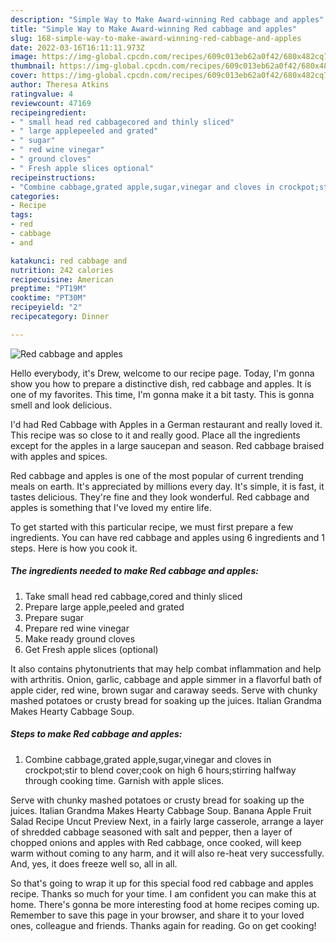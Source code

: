 ```yaml
---
description: "Simple Way to Make Award-winning Red cabbage and apples"
title: "Simple Way to Make Award-winning Red cabbage and apples"
slug: 168-simple-way-to-make-award-winning-red-cabbage-and-apples
date: 2022-03-16T16:11:11.973Z
image: https://img-global.cpcdn.com/recipes/609c013eb62a0f42/680x482cq70/red-cabbage-and-apples-recipe-main-photo.jpg
thumbnail: https://img-global.cpcdn.com/recipes/609c013eb62a0f42/680x482cq70/red-cabbage-and-apples-recipe-main-photo.jpg
cover: https://img-global.cpcdn.com/recipes/609c013eb62a0f42/680x482cq70/red-cabbage-and-apples-recipe-main-photo.jpg
author: Theresa Atkins
ratingvalue: 4
reviewcount: 47169
recipeingredient:
- " small head red cabbagecored and thinly sliced"
- " large applepeeled and grated"
- " sugar"
- " red wine vinegar"
- " ground cloves"
- " Fresh apple slices optional"
recipeinstructions:
- "Combine cabbage,grated apple,sugar,vinegar and cloves in crockpot;stir to blend cover;cook on high 6 hours;stirring halfway through cooking time. Garnish with apple slices."
categories:
- Recipe
tags:
- red
- cabbage
- and

katakunci: red cabbage and 
nutrition: 242 calories
recipecuisine: American
preptime: "PT19M"
cooktime: "PT30M"
recipeyield: "2"
recipecategory: Dinner

---
```



![Red cabbage and apples](https://img-global.cpcdn.com/recipes/609c013eb62a0f42/680x482cq70/red-cabbage-and-apples-recipe-main-photo.jpg)

Hello everybody, it's Drew, welcome to our recipe page. Today, I'm gonna show you how to prepare a distinctive dish, red cabbage and apples. It is one of my favorites. This time, I'm gonna make it a bit tasty. This is gonna smell and look delicious.

I&#39;d had Red Cabbage with Apples in a German restaurant and really loved it. This recipe was so close to it and really good. Place all the ingredients except for the apples in a large saucepan and season. Red cabbage braised with apples and spices.

Red cabbage and apples is one of the most popular of current trending meals on earth. It's appreciated by millions every day. It's simple, it is fast, it tastes delicious. They're fine and they look wonderful. Red cabbage and apples is something that I've loved my entire life.


To get started with this particular recipe, we must first prepare a few ingredients. You can have red cabbage and apples using 6 ingredients and 1 steps. Here is how you cook it.

<!--inarticleads1-->

##### The ingredients needed to make Red cabbage and apples:

1. Take  small head red cabbage,cored and thinly sliced
1. Prepare  large apple,peeled and grated
1. Prepare  sugar
1. Prepare  red wine vinegar
1. Make ready  ground cloves
1. Get  Fresh apple slices (optional)


It also contains phytonutrients that may help combat inflammation and help with arthritis. Onion, garlic, cabbage and apple simmer in a flavorful bath of apple cider, red wine, brown sugar and caraway seeds. Serve with chunky mashed potatoes or crusty bread for soaking up the juices. Italian Grandma Makes Hearty Cabbage Soup. 

<!--inarticleads2-->

##### Steps to make Red cabbage and apples:

1. Combine cabbage,grated apple,sugar,vinegar and cloves in crockpot;stir to blend cover;cook on high 6 hours;stirring halfway through cooking time. Garnish with apple slices.


Serve with chunky mashed potatoes or crusty bread for soaking up the juices. Italian Grandma Makes Hearty Cabbage Soup. Banana Apple Fruit Salad Recipe Uncut Preview Next, in a fairly large casserole, arrange a layer of shredded cabbage seasoned with salt and pepper, then a layer of chopped onions and apples with Red cabbage, once cooked, will keep warm without coming to any harm, and it will also re-heat very successfully. And, yes, it does freeze well so, all in all. 

So that's going to wrap it up for this special food red cabbage and apples recipe. Thanks so much for your time. I am confident you can make this at home. There's gonna be more interesting food at home recipes coming up. Remember to save this page in your browser, and share it to your loved ones, colleague and friends. Thanks again for reading. Go on get cooking!
